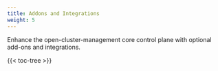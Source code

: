 ```yaml
---
title: Addons and Integrations
weight: 5
---
```


Enhance the open-cluster-management core control plane with optional add-ons and integrations.

<!-- spellchecker-disable -->

{{< toc-tree >}}

<!-- spellchecker-enable -->